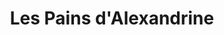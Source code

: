 ---
title: "Les Pains d'Alexandrine"
url: /castanet-tolosan/les-pains-dalexandrine/
shop: boulangerie
---